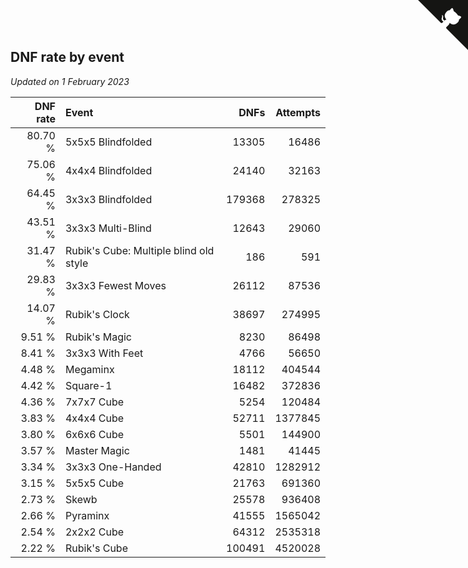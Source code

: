## DNF rate by event

*Updated on  1 February 2023*

| DNF rate | Event | DNFs | Attempts |
| ---: | :--- | ---: | ---: |
| 80.70 % | 5x5x5 Blindfolded | 13305 | 16486 |
| 75.06 % | 4x4x4 Blindfolded | 24140 | 32163 |
| 64.45 % | 3x3x3 Blindfolded | 179368 | 278325 |
| 43.51 % | 3x3x3 Multi-Blind | 12643 | 29060 |
| 31.47 % | Rubik's Cube: Multiple blind old style | 186 | 591 |
| 29.83 % | 3x3x3 Fewest Moves | 26112 | 87536 |
| 14.07 % | Rubik's Clock | 38697 | 274995 |
| 9.51 % | Rubik's Magic | 8230 | 86498 |
| 8.41 % | 3x3x3 With Feet | 4766 | 56650 |
| 4.48 % | Megaminx | 18112 | 404544 |
| 4.42 % | Square-1 | 16482 | 372836 |
| 4.36 % | 7x7x7 Cube | 5254 | 120484 |
| 3.83 % | 4x4x4 Cube | 52711 | 1377845 |
| 3.80 % | 6x6x6 Cube | 5501 | 144900 |
| 3.57 % | Master Magic | 1481 | 41445 |
| 3.34 % | 3x3x3 One-Handed | 42810 | 1282912 |
| 3.15 % | 5x5x5 Cube | 21763 | 691360 |
| 2.73 % | Skewb | 25578 | 936408 |
| 2.66 % | Pyraminx | 41555 | 1565042 |
| 2.54 % | 2x2x2 Cube | 64312 | 2535318 |
| 2.22 % | Rubik's Cube | 100491 | 4520028 |


<a href="https://github.com/jonatanklosko/wca_statistics" class="github-corner" aria-label="View source on Github"><svg width="80" height="80" viewBox="0 0 250 250" style="fill:#151513; color:#fff; position: absolute; top: 0; border: 0; right: 0;" aria-hidden="true"><path d="M0,0 L115,115 L130,115 L142,142 L250,250 L250,0 Z"></path><path d="M128.3,109.0 C113.8,99.7 119.0,89.6 119.0,89.6 C122.0,82.7 120.5,78.6 120.5,78.6 C119.2,72.0 123.4,76.3 123.4,76.3 C127.3,80.9 125.5,87.3 125.5,87.3 C122.9,97.6 130.6,101.9 134.4,103.2" fill="currentColor" style="transform-origin: 130px 106px;" class="octo-arm"></path><path d="M115.0,115.0 C114.9,115.1 118.7,116.5 119.8,115.4 L133.7,101.6 C136.9,99.2 139.9,98.4 142.2,98.6 C133.8,88.0 127.5,74.4 143.8,58.0 C148.5,53.4 154.0,51.2 159.7,51.0 C160.3,49.4 163.2,43.6 171.4,40.1 C171.4,40.1 176.1,42.5 178.8,56.2 C183.1,58.6 187.2,61.8 190.9,65.4 C194.5,69.0 197.7,73.2 200.1,77.6 C213.8,80.2 216.3,84.9 216.3,84.9 C212.7,93.1 206.9,96.0 205.4,96.6 C205.1,102.4 203.0,107.8 198.3,112.5 C181.9,128.9 168.3,122.5 157.7,114.1 C157.9,116.9 156.7,120.9 152.7,124.9 L141.0,136.5 C139.8,137.7 141.6,141.9 141.8,141.8 Z" fill="currentColor" class="octo-body"></path></svg></a><style>.github-corner:hover .octo-arm{animation:octocat-wave 560ms ease-in-out}@keyframes octocat-wave{0%,100%{transform:rotate(0)}20%,60%{transform:rotate(-25deg)}40%,80%{transform:rotate(10deg)}}@media (max-width:500px){.github-corner:hover .octo-arm{animation:none}.github-corner .octo-arm{animation:octocat-wave 560ms ease-in-out}}</style>
